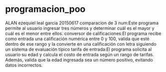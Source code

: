 # programacion_poo
ALAN ezequiel leal garcia 
20150617
comparacion de 3 num:Este programa permite al usuario ingresar tres números y determinar cuál es el mayor y cuál es el menor entre ellos.
conversor de calificaciones:El programa recibe como entrada una calificación numérica entre 0 y 100, valida que esté dentro de ese rango y la convierte en una calificación con letra siguiendo un sistema de evaluación típico
tarifa de entrada:El programa solicita al usuario su edad y calcula el costo de entrada según un rango de tarifas. Además, valida que la edad ingresada sea un número positivo, evitando datos incorrectos.
